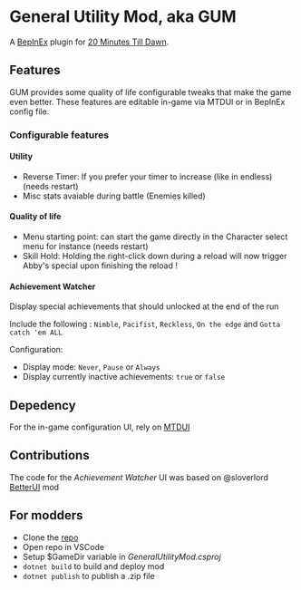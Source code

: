# General Utility Mod, aka GUM

A [BepInEx](https://github.com/BepInEx/BepInEx/releases) plugin for [20 Minutes Till Dawn](https://store.steampowered.com/app/1966900/20_Minutes_Till_Dawn/).

## Features

GUM provides some quality of life configurable tweaks that make the game even better. These features are editable in-game via MTDUI or in BepInEx config file.

### Configurable features

#### Utility

- Reverse Timer: If you prefer your timer to increase (like in endless) (needs restart)
- Misc stats avaiable during battle (Enemies killed)

#### Quality of life

- Menu starting point: can start the game directly in the Character select menu for instance (needs restart)
- Skill Hold: Holding the right-click down during a reload will now trigger Abby's special upon finishing the reload !

#### Achievement Watcher

Display special achievements that should unlocked at the end of the run

Include the following : `Nimble`, `Pacifist`, `Reckless`, `On the edge` and `Gotta catch 'em ALL`

Configuration:
- Display mode: `Never`, `Pause` or `Always`
- Display currently inactive achievements: `true` or `false`

## Depedency

For the in-game configuration UI, rely on [MTDUI](https://github.com/legoandmars/MTDUI)

## Contributions

The code for the *Achievement Watcher* UI was based on @sloverlord [BetterUI](https://github.com/sloverlord/BetterUI) mod

## For modders

- Clone the [repo](https://github.com/NeoKaios/20MTD-GeneralUtilityMod)
- Open repo in VSCode
- Setup $GameDir variable in *GeneralUtilityMod.csproj*
- ```dotnet build``` to build and deploy mod
- ```dotnet publish``` to publish a .zip file